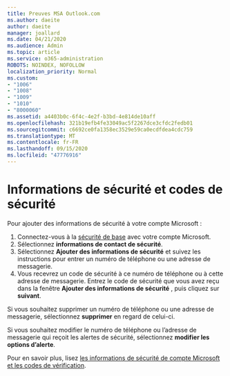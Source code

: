 ```yaml
---
title: Preuves MSA Outlook.com
ms.author: daeite
author: daeite
manager: joallard
ms.date: 04/21/2020
ms.audience: Admin
ms.topic: article
ms.service: o365-administration
ROBOTS: NOINDEX, NOFOLLOW
localization_priority: Normal
ms.custom:
- "1006"
- "1008"
- "1009"
- "1010"
- "8000060"
ms.assetid: a4403b0c-6f4c-4e2f-b3bd-4e814de10aff
ms.openlocfilehash: 321b19efb4fe33049ac5f2267dce3cfdc2fedb01
ms.sourcegitcommit: c6692ce0fa1358ec3529e59ca0ecdfdea4cdc759
ms.translationtype: MT
ms.contentlocale: fr-FR
ms.lasthandoff: 09/15/2020
ms.locfileid: "47776916"
---
```

# <a name="security-info-and-security-codes"></a>Informations de sécurité et codes de sécurité

Pour ajouter des informations de sécurité à votre compte Microsoft :

1. Connectez-vous à la [sécurité de base](https://account.microsoft.com/security) avec votre compte Microsoft.
1. Sélectionnez **informations de contact de sécurité**.
1. Sélectionnez **Ajouter des informations de sécurité** et suivez les instructions pour entrer un numéro de téléphone ou une adresse de messagerie.
1. Vous recevrez un code de sécurité à ce numéro de téléphone ou à cette adresse de messagerie. Entrez le code de sécurité que vous avez reçu dans la fenêtre **Ajouter des informations de sécurité** , puis cliquez sur **suivant**.

Si vous souhaitez supprimer un numéro de téléphone ou une adresse de messagerie, sélectionnez **supprimer** en regard de celui-ci.

Si vous souhaitez modifier le numéro de téléphone ou l’adresse de messagerie qui reçoit les alertes de sécurité, sélectionnez **modifier les options d’alerte**.

Pour en savoir plus, lisez [les informations de sécurité de compte Microsoft et les codes de vérification](https://support.microsoft.com/help/12428/).